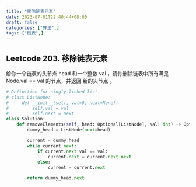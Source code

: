 ```yaml
---
title: "移除链表元素"
date: 2023-07-01T22:40:44+08:00
draft: false
categories: ["算法",]
tags: ["链表",]
---
```


## Leetcode 203. 移除链表元素
给你一个链表的头节点 head 和一个整数 val ，请你删除链表中所有满足 Node.val == val 的节点，并返回 新的头节点 。

<!--more-->

```python
# Definition for singly-linked list.
# class ListNode:
#     def __init__(self, val=0, next=None):
#         self.val = val
#         self.next = next
class Solution:
    def removeElements(self, head: Optional[ListNode], val: int) -> Optional[ListNode]:
        dummy_head = ListNode(next=head)

        current = dummy_head
        while current.next:
            if current.next.val == val:
                current.next = current.next.next
            else:
                current = current.next

        return dummy_head.next

```
